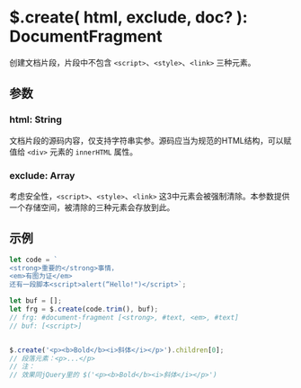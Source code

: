 # $.create( html, exclude, doc? ): DocumentFragment

创建文档片段，片段中不包含 `<script>`、`<style>`、`<link>` 三种元素。


## 参数

### html: String

文档片段的源码内容，仅支持字符串实参。源码应当为规范的HTML结构，可以赋值给 `<div>` 元素的 `innerHTML` 属性。


### exclude: Array

考虑安全性，`<script>`、`<style>`、`<link>` 这3中元素会被强制清除。本参数提供一个存储空间，被清除的三种元素会存放到此。


## 示例

```js
let code = `
<strong>重要的</strong>事情，
<em>有图为证</em>
还有一段脚本<script>alert(“Hello!")</script>`;

let buf = [];
let frg = $.create(code.trim(), buf);
// frg: #document-fragment [<strong>, #text, <em>, #text]
// buf: [<script>]


$.create('<p><b>Bold</b><i>斜体</i></p>').children[0];
// 段落元素：<p>...</p>
// 注：
// 效果同jQuery里的 $('<p><b>Bold</b><i>斜体</i></p>')
```
